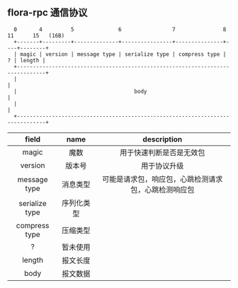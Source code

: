 ## flora-rpc 通信协议

```
  0       4         5              6                7               8    11      15   (16B)
  +-------+---------+--------------+----------------+---------------+----+--------+
  | magic | version | message type | serialize type | compress type |  ? | length |
  +-------------------------------------------------------------------------------+
  |                                                                               |
  |                                     body                                      |
  |                                                                               |
  +-------------------------------------------------------------------------------+
```

|     field      |    name    |                     description                      |
| :------------: | :--------: | :--------------------------------------------------: |
|     magic      |    魔数    |               用于快速判断是否是无效包               |
|    version     |   版本号   |                     用于协议升级                     |
|  message type  |  消息类型  | 可能是请求包，响应包，心跳检测请求包，心跳检测响应包 |
| serialize type | 序列化类型 |                                                      |
| compress type  |  压缩类型  |                                                      |
|       ?        |  暂未使用  |                                                      |
|     length     |  报文长度  |                                                      |
|      body      |  报文数据  |                                                      |

